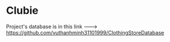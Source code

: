 # Clubie

Project's database is in this link ---> https://github.com/vuthanhminh31101999/ClothingStoreDatabase
